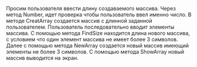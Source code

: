 Просим пользователя ввести длину создаваемого массива.
Через метод Number, идет проверка чтобы пользователь ввел именно число.
В методе CreatArray создается массив с длинной заданной пользователем. Пользователь последовательно вводит элементы массива.
С помощью метода FindSize находится длина нового массива, с условием что один элемент массива не имеет более 3 символов.
Далее с помощью метода NewArray создается новый массив имеющий элементы не более 3 символов.
С помощью метода ShowArray новый массив выводится на экран.
